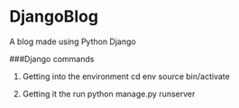 # DjangoBlog
A blog made using Python Django


###Django commands
1. Getting into the environment
   cd env
   source bin/activate

2. Getting it the run
   python manage.py runserver
